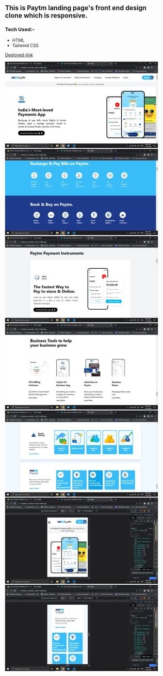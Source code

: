 
## This is Paytm landing page's front end design clone which is responsive.
### Tech Used:-
-   HTML
-   Tailwind CSS

[Deployed-link](https://paytm-clone-landing-page.netlify.app/)

![Image](img/Screenshot%20(471).png)
![Image](img/Screenshot%20(472).png)
![Image](img/Screenshot%20(473).png)
![Image](img/Screenshot%20(474).png)
![Image](img/Screenshot%20(475).png)
![Image](img/Screenshot%20(476).png)
![Image](img/Screenshot%20(477).png)

